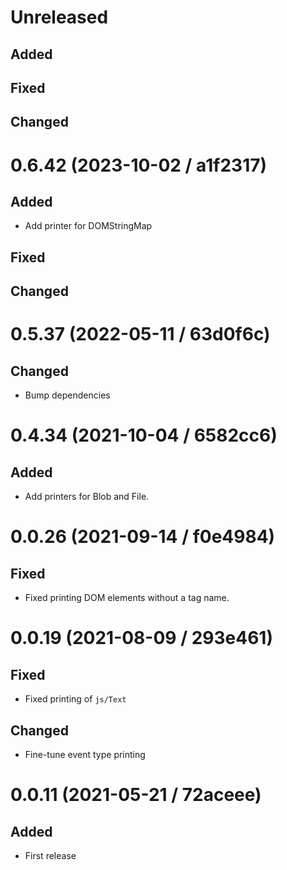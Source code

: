 # Unreleased

## Added

## Fixed

## Changed

# 0.6.42 (2023-10-02 / a1f2317)

## Added

- Add printer for DOMStringMap

## Fixed

## Changed

# 0.5.37 (2022-05-11 / 63d0f6c)

## Changed

- Bump dependencies

# 0.4.34 (2021-10-04 / 6582cc6)

## Added

- Add printers for Blob and File.

# 0.0.26 (2021-09-14 / f0e4984)

## Fixed

- Fixed printing DOM elements without a tag name.

# 0.0.19 (2021-08-09 / 293e461)

## Fixed

- Fixed printing of `js/Text`

## Changed

- Fine-tune event type printing

# 0.0.11 (2021-05-21 / 72aceee)

## Added

- First release